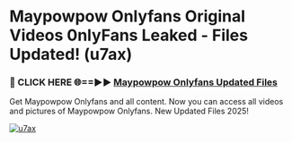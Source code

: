 # Maypowpow Onlyfans Original Videos 0nlyFans Leaked - Files Updated! (u7ax)

<h3>🔴 CLICK HERE 🌐==►► <a href="https://tinyurl.com/2jnfzry5" rel="nofollow">Maypowpow Onlyfans Updated Files</a></h3>

Get Maypowpow Onlyfans and all content. Now you can access all videos and pictures of Maypowpow Onlyfans. New Updated Files 2025!

[![u7ax](https://i.imgur.com/GyGTBgg.gif)](https://tinyurl.com/2jnfzry5)
